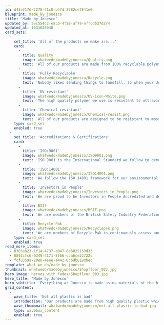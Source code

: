 ```yaml
---
id: d43e717d-2278-41c0-b47d-2782ce7841e0
blueprint: made_by_jonesco
title: 'Made by Jonesco'
updated_by: 3ec554c2-e8cb-4f28-af79-effcd537d274
updated_at: 1631620948
card_sets:
  -
    set_title: 'All of the products we make are...'
    card:
      -
        title: Quality
        image: whatwedo/madebyjonesco/Quality.png
        text: 'All of our products are made from 100% recyclable polyethylene'
      -
        title: 'Fully Recyclable'
        image: whatwedo/madebyjonesco/Recycle.png
        text: 'Nobody likes sending things to landfill, so when your Jonesco product comes to the end of its life, you can be confident in the knowledge that it can be fully recycled and repurposed.'
      -
        title: 'UV resistant'
        image: whatwedo/madebyjonesco/UV-Icon-White.png
        text: 'The high quality polymer we use is resistant to ultraviolet rays emitted by the sun. So, come rain or shine your Jonesco product will always look in top form.'
      -
        title: 'Chemical resistant'
        image: whatwedo/madebyjonesco/Chemical-resist.png
        text: 'All of our products are designed to be resistant to most chemicals. This makes our products safer and they last longer than those made form alternative materials.'
    type: card_set
    enabled: true
  -
    set_title: 'Accreditations & Certifications'
    card:
      -
        title: 'ISO:9001'
        image: whatwedo/madebyjonesco/ISO9001.png
        text: 'ISO 9001 is the International Standard we follow to demonstrate our ability to provide products that meet both our customer and regulatory requirements.'
      -
        title: 'ISO:14001'
        image: whatwedo/madebyjonesco/ISO14001.png
        text: 'We follow the ISO 14001 framework for our environmental management systems.'
      -
        title: 'Investors in People'
        image: whatwedo/madebyjonesco/Investors_in_People.png
        text: 'We are proud to be Investors in People Accredited and demonstrate our commitment to developing our people.'
      -
        title: BSIF
        image: whatwedo/madebyjonesco/BSIF.png
        text: 'We are members of the British Safety Industry Federation, the UKs leading trade body within the safety industry.'
      -
        title: Recycle-Pak
        image: whatwedo/madebyjonesco/Recyclepak.png
        text: 'We are members of Recycle-Pak to continuously assess and improve our approach to packaging waste.'
    type: card_set
    enabled: true
read_more_items:
  - 0303ab23-1f14-4737-a047-8e6825159d33
  - 0892cfc6-0349-4171-8f66-cca6ce22722c
  - fcf8359a-20e0-4e6e-a442-8cbdb619dbec
template: what_we_do/made_by_jonesco
thumbnail: whatwedo/madebyjonesco/Shopfloor_003.jpg
hero_image: heroes_with_fades/Shopfloor_003.jpg
hero_title: 'Made by Jonesco'
hero_subtitle: 'Everything at Jonesco is made using materials of the highest quality, adhering to industry leading accreditation guidelines.'
grid_content:
  -
    wave_title: 'Not all plastic is bad'
    introduction: 'Our products are made from high quality plastic which is designed for long term use and are all fully recyclable at the end of their life.'
    wave_thumbnail: whatwedo/madebyjonesco/not-all-plastic-is-bad.jpg
    type: wavebox_content
    enabled: true
---
```

